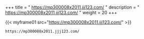 +++
title = " https://mp300008x2011.jjj123.com/ "
description = "  https://mp300008x2011.jjj123.com/ "
weight = 20
+++


{{< myframe01 src="https://mp300008x2011.jjj123.com/" >}}

    https://mp300008x2011.jjj123.com/

